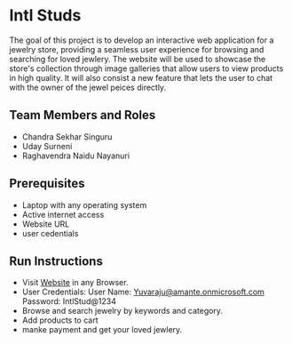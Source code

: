 # Intl Studs

The goal of this project is to develop an interactive web application for a jewelry store, providing a seamless user experience for browsing and searching for loved jewlery. The website will be used to showcase the store's collection through image galleries that allow users to view products in high quality. It will also consist a new feature that lets the user to chat with the owner of the jewel peices directly.

## Team Members and Roles

* Chandra Sekhar Singuru
* Uday Surneni
* Raghavendra Naidu Nayanuri

## Prerequisites

- Laptop with any operating system
- Active internet access
- Website URL
- user cedentials

## Run Instructions

- Visit [Website](https://apps.powerapps.com/play/e/default-e124e3b6-2769-408c-9f46-feba6720ca12/a/44c9bc87-4b4f-4769-bf2d-908f6cccb57b?tenantId=e124e3b6-2769-408c-9f46-feba6720ca12&sourcetime=1733521829246&source=portal#) in any Browser.
- User Credentials:
  User Name: Yuvaraju@amante.onmicrosoft.com
  Password: IntlStud@1234
- Browse and search jewelry by keywords and category.
- Add products to cart
- manke payment and get your loved jewlery.
